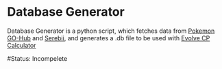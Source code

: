 # Database Generator
Database Generator is a python script, which fetches data from [Pokemon GO-Hub](http://pokemongohub.net) and [Serebii](www.serebii.net), and generates a .db file to be used with [Evolve CP Calculator](https://play.google.com/store/apps/details?id=com.hackesta.pokegocal)


#Status: Incompelete
